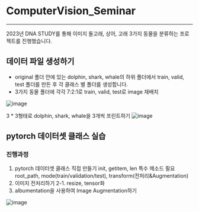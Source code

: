 # ComputerVision_Seminar
_ _ _ 

2023년 DNA STUDY를 통해 이미지 돌고래, 상어, 고래 3가지 동물을 분류하는 프로젝트를 진행했습니다.



## 데이터 파일 생성하기

+ original 폴더 안에 있는 dolphin, shark, whale의 하위 폴더에서 train, valid, test 폴더를 만든 후 각 클래스 별 폴더를 생성합니다.
+ 3가지 동물 폴더에 각각 7:2:1로 train, valid, test로 image 재배치

![image](https://user-images.githubusercontent.com/103898937/222076254-4e94ac1d-aa6b-4541-8022-ffb20e9f605d.png)


3 * 3형태로 dolphin, shark, whale을 3개씩 프린트하기 
![image](https://user-images.githubusercontent.com/103898937/222054173-ee309e3f-634e-4082-9e24-4a559d228da9.png)


## pytorch 데이터셋 클래스 실습
### 진행과정
1. pytorch 데이터셋 클래스 직접 만들기
  init, getitem, len 특수 메소드 필요
  root_path, mode(train/validation/test), transform(전처리&Augmentation)
2. 이미지 전처리하기
  2-1. resize, tensor화 
3. albumentation을 사용하여 Image Augmentation하기

![image](https://user-images.githubusercontent.com/103898937/222055876-d2c7227e-d2d1-4c13-b076-758c41a375ec.png)
